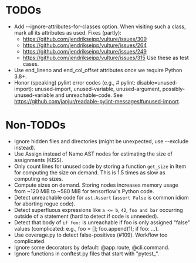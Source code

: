# TODOs

* Add --ignore-attributes-for-classes option. When visiting such a class,
  mark all its attributes as used. Fixes (partly):
    * https://github.com/jendrikseipp/vulture/issues/309
    * https://github.com/jendrikseipp/vulture/issues/264
    * https://github.com/jendrikseipp/vulture/issues/249
    * https://github.com/jendrikseipp/vulture/issues/315
  Use these as test cases.
* Use end_lineno and end_col_offset attributes once we require Python
  3.8+.
* Honor (speaking) pylint error codes (e.g., # pylint:
  disable=unused-import): unused-import, unused-variable, unused-argument,
  possibly-unused-variable and unreachable-code. See
  https://github.com/janjur/readable-pylint-messages#unused-import.

# Non-TODOs

* Ignore hidden files and directories (might be unexpected, use
  --exclude instead).
* Use Assign instead of Name AST nodes for estimating the size of
  assignments (KISS).
* Only count lines for unused code by storing a function `get_size` in
  Item for computing the size on demand. This is 1.5 times as slow as
  computing no sizes.
* Compute sizes on demand. Storing nodes increases memory usage from
  ~120 MiB to ~580 MiB for tensorflow's Python code.
* Detect unreachable code for `ast.Assert` (`assert False` is common
  idiom for aborting rogue code).
* Detect superfluous expressions like `a <= b`, `42`, `foo and bar`
  occurring outside of a statement (hard to detect if code is
  unneeded).
* Detect that body of `if foo:` is unreachable if foo is only assigned
  "false" values (complicated: e.g., foo = \[\]; foo.append(1); if
  foo: ...).
* Use coverage.py to detect false-positives (\#109). Workflow too
  complicated.
* Ignore some decorators by default: @app.route, @cli.command.
* Ignore functions in conftest.py files that start with "pytest_".
